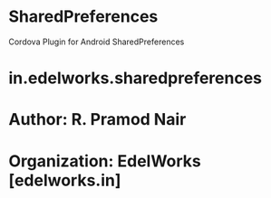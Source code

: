 SharedPreferences
=================

Cordova Plugin for Android SharedPreferences

# in.edelworks.sharedpreferences

# Author: R. Pramod Nair
# Organization: EdelWorks [edelworks.in]
